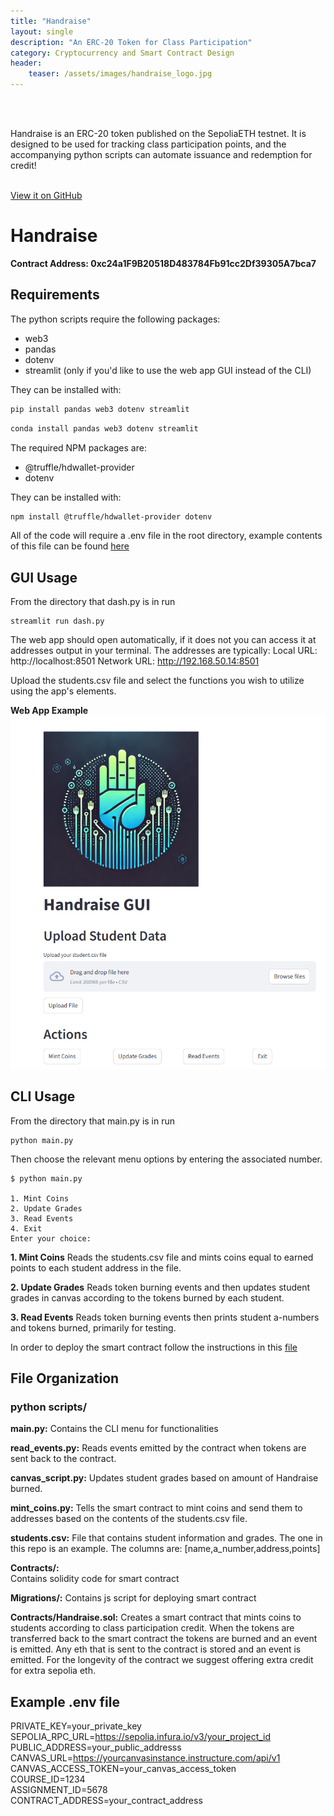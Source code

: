 ```yaml
---
title: "Handraise"
layout: single
description: "An ERC-20 Token for Class Participation"
category: Cryptocurrency and Smart Contract Design
header:
    teaser: /assets/images/handraise_logo.jpg
---
```


<br><br>

Handraise is an ERC-20 token published on the SepoliaETH testnet. It is designed to be used for tracking 
class participation points, and the accompanying python scripts can automate issuance and redemption for credit!
<br><br>

[View it on GitHub](https://github.com/bishopcurtisj/Handraise)


# Handraise

**Contract Address: 0xc24a1F9B20518D483784Fb91cc2Df39305A7bca7**

## Requirements

The python scripts require the following packages:
- web3
- pandas
- dotenv
- streamlit (only if you'd like to use the web app GUI instead of the CLI)

They can be installed with:
```bash
pip install pandas web3 dotenv streamlit
```
```bash
conda install pandas web3 dotenv streamlit
```

The required NPM packages are:
- @truffle/hdwallet-provider
- dotenv

They can be installed with:
```bash
npm install @truffle/hdwallet-provider dotenv
```

All of the code will require a .env file in the root directory, example contents of this file can be found [here](#example-env-file)

## GUI Usage

From the directory that dash.py is in run
```
streamlit run dash.py
```
The web app should open automatically, if it does not you can access it at addresses output in your terminal.
The addresses are typically:
  Local URL: http://localhost:8501
  Network URL: http://192.168.50.14:8501

Upload the students.csv file and select the functions you wish to utilize using the app's elements.

**Web App Example**
![web app example](/assets/images/web_app.png)

## CLI Usage

From the directory that main.py is in run 
```
python main.py
```
Then choose the relevant menu options by entering the associated number.

```
$ python main.py

1. Mint Coins
2. Update Grades
3. Read Events
4. Exit
Enter your choice:

```

**1. Mint Coins**
Reads the students.csv file and mints coins equal to earned points to each student address in the file.

**2. Update Grades**
Reads token burning events and then updates student grades in canvas according to the tokens burned by each student.

**3. Read Events**
Reads token burning events then prints student a-numbers and tokens burned, primarily for testing.

In order to deploy the smart contract follow the instructions in this [file](https://github.com/bishopcurtisj/Handraise/blob/main/truffle_deployment_instructions.md)

## File Organization

### python scripts/

**main.py:** 
Contains the CLI menu for functionalities

**read_events.py:** 
Reads events emitted by the contract when tokens are sent back to the contract. 

**canvas_script.py:** 
Updates student grades based on amount of Handraise burned.

**mint_coins.py:** 
Tells the smart contract to mint coins and send them to addresses based on the contents of the students.csv file.

**students.csv:** 
File that contains student information and grades. The one in this repo is an example.
The columns are: [name,a_number,address,points]

**Contracts/:**  
Contains solidity code for smart contract

**Migrations/:** 
Contains js script for deploying smart contract

**Contracts/Handraise.sol:** 
Creates a smart contract that mints coins to students according to class participation credit.
When the tokens are transferred back to the smart contract the tokens are burned and an event is emitted.
Any eth that is sent to the contract is stored and an event is emitted. For the longevity of the contract we suggest 
offering extra credit for extra sepolia eth.



## Example .env file

PRIVATE_KEY=your_private_key\
SEPOLIA_RPC_URL=https://sepolia.infura.io/v3/your_project_id \
PUBLIC_ADDRESS=your_public_addresss\
CANVAS_URL=https://yourcanvasinstance.instructure.com/api/v1
CANVAS_ACCESS_TOKEN=your_canvas_access_token\
COURSE_ID=1234\
ASSIGNMENT_ID=5678\
CONTRACT_ADDRESS=your_contract_address
